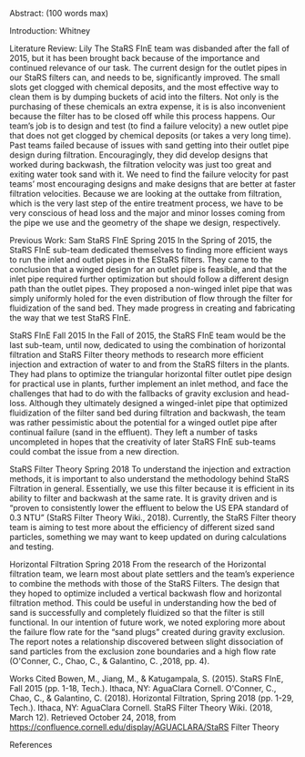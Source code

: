  Abstract: (100 words max)

Introduction: Whitney


Literature Review: Lily
The StaRS FInE team was disbanded after the fall of 2015, but it has been brought back because of the importance and continued relevance of our task. The current design for the outlet pipes in our StaRS filters can, and needs to be, significantly improved. The small slots get clogged with chemical deposits, and the most effective way to clean them is by dumping buckets of acid into the filters. Not only is the purchasing of these chemicals an extra expense, it is is also inconvenient because the filter has to be closed off while this process happens. Our team’s job is to design and test (to find a failure velocity) a new outlet pipe that does not get clogged by chemical deposits (or takes a very long time). Past teams failed because of issues with sand getting into their outlet pipe design during filtration. Encouragingly, they did develop designs that worked during backwash, the filtration velocity was just too great and exiting water took sand with it. We need to find the failure velocity for past teams’ most encouraging designs and make designs that are better at faster filtration velocities. Because we are looking at the outtake from filtration, which is the very last step of the entire treatment process, we have to be very conscious of head loss and the major and minor losses coming from the pipe we use and the geometry of the shape we design, respectively.

Previous Work: Sam
StaRS FInE Spring 2015
In the Spring of 2015, the StaRS FInE sub-team dedicated themselves to finding more efficient ways to run the inlet and outlet pipes in the EStaRS filters. They came to the conclusion that a winged design for an outlet pipe is feasible, and that the inlet pipe required further optimization but should follow a different design path than the outlet pipes. They proposed a non-winged inlet pipe that was simply uniformly holed for the even distribution of flow through the filter for fluidization of the sand bed. They made progress in creating and fabricating the way that we test StaRS FInE.

StaRS FInE Fall 2015
In the Fall of 2015, the StaRS FInE team would be the last sub-team, until now, dedicated to using the combination of horizontal filtration and StaRS Filter theory methods to research more efficient injection and extraction of water to and from the StaRS filters in the plants. They had plans to optimize the triangular horizontal filter outlet pipe design for practical use in plants, further implement an inlet method, and face the challenges that had to do with the fallbacks of gravity exclusion and head-loss. Although they ultimately designed a winged-inlet pipe that optimized fluidization of the filter sand bed during filtration and backwash, the team was rather pessimistic about the potential for a winged outlet pipe after continual failure (sand in the effluent). They left a number of tasks uncompleted in hopes that the creativity of later StaRS FInE sub-teams could combat the issue from a new direction.

StaRS Filter Theory Spring 2018
To understand the injection and extraction methods, it is important to also understand the methodology behind StaRS Filtration in general. Essentially, we use this filter because it is efficient in its ability to filter and backwash at the same rate. It is gravity driven and is “proven to consistently lower the effluent to below the US EPA standard of 0.3 NTU” (StaRS Filter Theory Wiki., 2018). Currently, the StaRS Filter theory team is aiming to test more about the efficiency of different sized sand particles, something we may want to keep updated on during calculations and testing.

Horizontal Filtration Spring 2018
From the research of the Horizontal filtration team, we learn most about plate settlers and the team’s experience to combine the methods with those of the StaRS Filters. The design that they hoped to optimize included a vertical backwash flow and horizontal filtration method. This could be useful in understanding how the bed of sand is successfully and completely fluidized so that the filter is still functional. In our intention of future work, we noted exploring more about the failure flow rate for the “sand plugs” created during gravity exclusion. The report notes a relationship discovered between slight dissociation of sand particles from the exclusion zone boundaries and a high flow rate (O'Conner, C., Chao, C., & Galantino, C. ,2018, pp. 4).

Works Cited
Bowen, M., Jiang, M., & Katugampala, S. (2015). StaRS FInE, Fall 2015 (pp. 1-18, Tech.). 		Ithaca, NY: AguaClara Cornell.
O'Conner, C., Chao, C., & Galantino, C. (2018). Horizontal Filtration, Spring 2018 (pp. 1-29, 		Tech.). Ithaca, NY: AguaClara Cornell.
StaRS Filter Theory Wiki. (2018, March 12). Retrieved October 24, 2018, from 					 https://confluence.cornell.edu/display/AGUACLARA/StaRS Filter Theory

References
